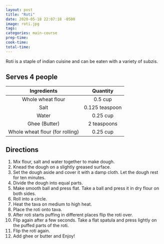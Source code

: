 ```yaml
---
layout: post
title: "Roti"
date: 2020-05-18 22:07:18 -0500
image: roti.jpg
tags:
categories: main-course
prep-time:
cook-time:
total-time:
---
```


Roti is a staple of indian cuisine and can be eaten with a variety of subzis.

## Serves 4 people

|           Ingredients           |    Quantity    |
|:-------------------------------:|:--------------:|
|        Whole wheat flour        |     0.5 cup    |
|               Salt              | 0.125 teaspoon |
|              Water              |    0.25 cup    |
|          Ghee (Butter)          |   2 teaspoons  |
| Whole wheat flour (for rolling) |    0.25 cup    |

## Directions

1. Mix flour, salt and water together to make dough.
2. Knead the dough on a slightly greased surface.
3. Set the dough aside and cover it with a damp cloth. Let the dough rest for ten minutes.
4. Divide the dough into equal parts.
5. Make smooth ball and press flat. Take a ball and press it in dry flour on both sides.
6. Roll into a circle.
7. Heat the tava on medium to high heat.
8. Place the roti onto tava.
9. After roti starts puffing in different places flip the roti over.
10. Flip again after a few seconds. Take a flat spatula and press lightly on the puffed parts of the roti.
11. Flip the roti again.
12. Add ghee or butter and Enjoy!
